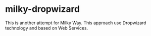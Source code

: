 milky-dropwizard
================

This is another attempt for Milky Way. This approach use Dropwizard technology and based on Web Services. 